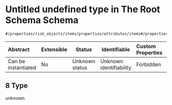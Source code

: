 # Untitled undefined type in The Root Schema Schema

```txt
#/properties/risk_objects/items/properties/attributes/items#/properties/risk_objects/items/properties/attributes/items/examples/8
```




| Abstract            | Extensible | Status         | Identifiable            | Custom Properties | Additional Properties | Access Restrictions | Defined In                                                                  |
| :------------------ | ---------- | -------------- | ----------------------- | :---------------- | --------------------- | ------------------- | --------------------------------------------------------------------------- |
| Can be instantiated | No         | Unknown status | Unknown identifiability | Forbidden         | Allowed               | none                | [quotes.schema.json\*](../../out/quotes.schema.json "open original schema") |

## 8 Type

unknown
